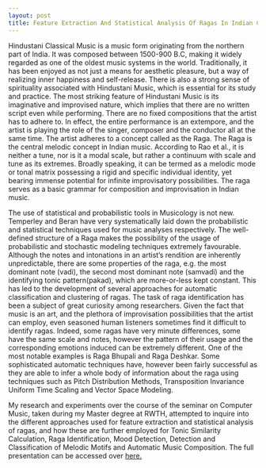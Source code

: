 ```yaml
---
layout: post
title: Feature Extraction And Statistical Analysis Of Ragas In Indian Classical Music - A Summary
---
```


Hindustani Classical Music is a music form originating from the northern part of India. It was composed between 1500-900 B.C, making it widely regarded as one of the oldest music systems in the world. Traditionally, it has been enjoyed as not just a means for aesthetic pleasure, but a way of realizing inner happiness and self-release. There is also a strong sense of spirituality associated with Hindustani Music, which is essential for its study and practice. The most striking feature of Hindustani Music is its imaginative and improvised nature, which implies that there are no written script even while performing. There are no fixed compositions that the artist has to adhere to. In effect, the entire performance is an extempore, and the artist is playing the role of the singer, composer and the conductor all at the same time. The artist adheres to a concept called as the Raga. The Raga is the central melodic concept in Indian music. According to Rao et al., it is neither a tune, nor is it a modal scale, but rather a continuum with scale and tune as its extremes. Broadly speaking, it can be termed as a melodic mode or tonal matrix possessing a rigid and specific individual identity, yet bearing immense potential for infinite improvisatory possibilities. The raga serves as a basic grammar for composition and improvisation in Indian music.


The use of statistical and probabilistic tools in Musicology is not new. Temperley and Beran have very systematically laid down the probabilistic and statistical techniques used for music analyses respectively. The well-defined structure of a Raga makes the possibility of the usage of probabilistic and stochastic modeling techniques extremely favourable. Although the notes and intonations in an artist’s rendition are inherently unpredictable, there are some properties of the raga, e.g. the most dominant note (vadi), the second most dominant note (samvadi) and the identifying tonic pattern(pakad), which are more-or-less kept constant. This has led to the development of several approaches for automatic classification and clustering of ragas. The task of raga identification has been a subject of great curiosity among researchers. Given the fact that music is an art, and the plethora of improvisation possibilities that the artist can employ, even seasoned human listeners sometimes find it difficult to identify ragas. Indeed, some ragas have very minute differences, some have the same scale and notes, however the pattern of their usage and the corresponding emotions induced can be extremely different. One of the most notable examples is Raga Bhupali and Raga Deshkar. Some sophisticated automatic techniques have, however been fairly successful as they are able to infer a whole body of information about the raga using techniques such as Pitch Distribution Methods, Transposition Invariance Uniform Time Scaling and Vector Space Modeling. 

My research and experiments over the course of the seminar on Computer Music, taken during my Master degree at RWTH, attempted to inquire into the different approaches used for feature extraction and statistical analysis of ragas, and how these are further employed for Tonic Similarity Calculation, Raga Identification, Mood Detection, Detection and Classification of Melodic Motifs and Automatic Music Composition. The full presentation can be accessed over [here.](../documents/raga.pdf)